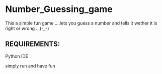 # Number_Guessing_game
This a simple fun game ....lets you guess a number and tells it wether it is right or wrong ...(-_-)

## REQUIREMENTS:

Python IDE

simply run and have fun
 
